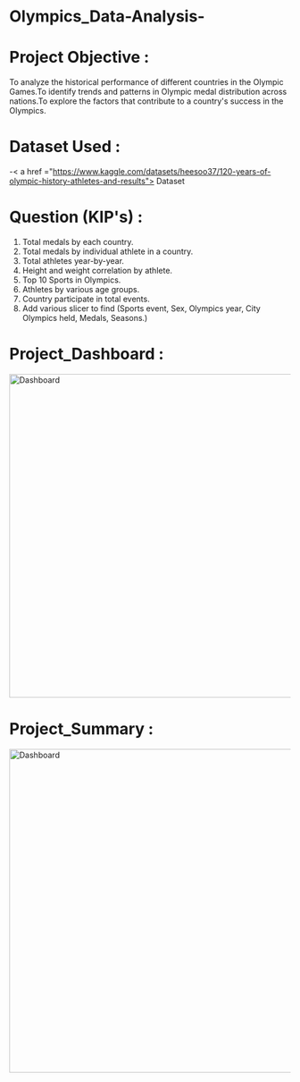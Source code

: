 # Olympics_Data-Analysis-

# Project Objective :
To analyze the historical performance of different countries in the Olympic Games.To identify trends and patterns in Olympic medal distribution across nations.To explore the factors that contribute to a country's success in the Olympics.

# Dataset Used :

-< a href ="https://www.kaggle.com/datasets/heesoo37/120-years-of-olympic-history-athletes-and-results"> Dataset<a/>

# Question (KIP's) :

1.	Total medals by each country.
2.	Total medals by individual athlete in a country.
3.	Total athletes year-by-year.
4.	Height and weight correlation by athlete.
5.	Top 10 Sports in Olympics.
6.	Athletes by various age groups.
7.	Country participate in total events.
8.	Add various slicer to find (Sports event, Sex, Olympics year, City Olympics held, Medals, Seasons.)

# Project_Dashboard :

<img width="579" alt="Dashboard " src="https://github.com/user-attachments/assets/1e98d5f1-d7bb-4466-9905-348f99fee2da" />

# Project_Summary :

<img width="579" alt="Dashboard " src="https://github.com/user-attachments/assets/e63bafe9-aa16-407d-bcfa-bda214fcaa37" />



